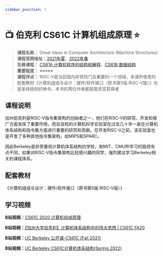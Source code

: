 ```yaml
---
sidebar_position: 1
---
```


# 📺 伯克利 CS61C 计算机组成原理 ⭐️

>**课程名称：** Great Ideas in Computer Architecture (Machine Structures)  
**课程官网地址：**[2021年夏](https://inst.eecs.berkeley.edu/~cs61c/su21/)、[2022年春](https://cs61c.org/sp22/)  
**先修课程：** [CS61A 计算机程序的结构和解释](https://hackway.org/docs/cs/freshman/first/cs61a)、[CS61B 数据结构](https://hackway.org/docs/cs/freshman/datastructure/cs61b)  
**重要程度：** ※※※※※   
**课程评点：** RISC-V是当前国内非常热门且重要的一个领域，本课所使用的配套教材《计算机组成与设计：硬件/软件接口（原书第5版·RISC-V版）》也是圣经级别的神书，本书的两位作者都是图灵奖获得者  

## 课程说明
加州伯克利是RISC-V指令集架构的创始者之一，他们在RISC-V的研究、开发和推广方面发挥了重要作用，而且该校的计算机科学实验室在过去几十年一直在计算机体系结构和指令集方面进行重要的研究和贡献。在开发RISC-V之前，该实验室也是开发了多种其他指令集架构，如MIPS和SPARC。

因此Berkeley是非常重视计算机体系结构的学校，和MIT、CMU所学习的路径有点不同，如果对RISC-V指令集架构比较感兴趣的同学，强烈建议学习Berkeley相关的课程体系。

## 配套教材


《计算机组成与设计：硬件/软件接口（原书第5版·RISC-V版）》

## 学习视频

**B站视频：**[CS61C 2020 计算机组成原理](https://www.bilibili.com/video/BV1fC4y147iZ)

**B站视频：**[【加州大学伯克利】计算机体系结构中的伟大思想 | CS61C FA20](https://www.bilibili.com/video/BV1km4y1B747)

**B站视频：**[UC Berkeley 公开课-CS61C (Fall 2021)](https://www.bilibili.com/video/BV1Lu411X7u7)

**B站视频：**[UC Berkeley CS61C计算机体系结构(Spring 2022)](https://www.bilibili.com/video/BV15W4y1S7Lc)







